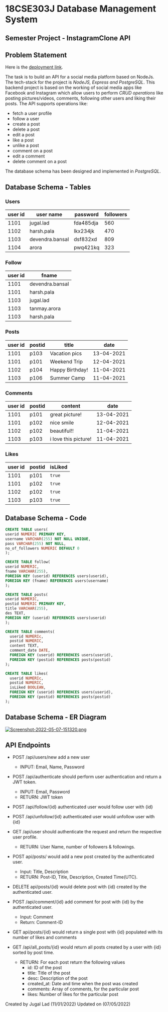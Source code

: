 # 18CSE303J Database Management System 
## Semester Project - InstagramClone API

## Problem Statement

Here is the [deployment link](https://immense-tundra-83823.herokuapp.com/).

The task is to build an API for a social media platform based on NodeJs. The tech-stack for the project is *NodeJS, Express and PostgreSQL*. This backend project is based on the working of social media apps like Facebook and Instagram which allow users to perform *CRUD operations* like posting pictures/videos, comments, following other users and liking their posts. The API supports operations like: 

- fetch a user profile 
- follow a user
- create a post 
- delete a post
- edit a post 
- like a post 
- unlike a post
- comment on a post
- edit a comment
- delete comment on a post 

The database schema has been designed and implemented in *PostgreSQL*.

## Database Schema - Tables

### Users 

| user id  | user name | password | followers |
| ------------- | ------------- | ----------- | ----------- | 
| 1101  | jugal.lad  | fda485dja  | 560 |
| 1102  | harsh.pala  | lkx234jk  | 470 |
| 1103  | devendra.bansal  | dsf832xd  | 809 |
| 1104  | arora  |  pwq421kq | 323 |

### Follow 

| user id  | fname |
| ------------- | ------------- | 
| 1101  | devendra.bansal |
| 1101  | harsh.pala |
| 1103  | jugal.lad |
| 1103  | tanmay.arora |
| 1103  | harsh.pala |

### Posts

| user id  | postid | title | date |
| ------------- | ------------- | ----------- | ----------- | 
| 1101  | p103  | Vacation pics  | 13-04-2021 |
| 1101  | p101  | Weekend Trip  | 12-04-2021 |
| 1102  | p104  | Happy Birthday!  | 11-04-2021 |
| 1103  | p106  | Summer Camp | 11-04-2021 |


### Comments

| user id  | postid | content | date |
| ------------- | ------------- | ----------- | ----------- | 
| 1101  | p101  | great picture!  | 13-04-2021 |
| 1101  | p102  | nice smile  | 12-04-2021 |
| 1102  | p102  | beautiful!!  | 11-04-2021 |
| 1103  | p103  |  i love this picture! | 11-04-2021 |

### Likes

| user id  | postid | isLiked |
| ------------- | ------------- | ----------- |
| 1101  | p101  | `true` |
| 1101  | p102  | `true` |
| 1102  | p102  | `true` |
| 1103  | p103  | `true` |


## Database Schema - Code

```sql
CREATE TABLE users(
userid NUMERIC PRIMARY KEY,
username VARCHAR(255) NOT NULL UNIQUE,
pass VARCHAR(255) NOT NULL,
no_of_followers NUMERIC DEFAULT 0
);

CREATE TABLE follow(
userid NUMERIC,
fname VARCHAR(255),
FOREIGN KEY (userid) REFERENCES users(userid),
FOREIGN KEY (fname) REFERENCES users(username)
);

CREATE TABLE posts(
userid NUMERIC,
postid NUMERIC PRIMARY KEY,
title VARCHAR(255),
des TEXT,
FOREIGN KEY (userid) REFERENCES users(userid)
);

CREATE TABLE comments(
  userid NUMERIc,
  postid NUMERIC,
  content TEXT,
  comment_date DATE,
  FOREIGN KEY (userid) REFERENCES users(userid),
  FOREIGN KEY (postid) REFERENCES posts(postid)
);

CREATE TABLE likes(
  userid NUMERIc,
  postid NUMERIC,
  isLiked BOOLEAN,
  FOREIGN KEY (userid) REFERENCES users(userid),
  FOREIGN KEY (postid) REFERENCES posts(postid)
);
```


## Database Schema - ER Diagram

[![Screenshot-2022-05-07-151320.png](https://i.postimg.cc/PfvVD6K7/Screenshot-2022-05-07-151320.png)](https://postimg.cc/BtsC9Br5)


## API Endpoints

- POST /api/users/new add a new user
    - INPUT: Email, Name, Password

- POST /api/authenticate should perform user authentication and return a JWT token.
    - INPUT: Email, Password
    - RETURN: JWT token

- POST /api/follow/{id} authenticated user would follow user with {id}
- POST /api/unfollow/{id} authenticated user would unfollow user with {id}

- GET /api/user should authenticate the request and return the respective user profile.
    - RETURN: User Name, number of followers & followings.

- POST api/posts/ would add a new post created by the authenticated user.
    - Input: Title, Description
    - RETURN: Post-ID, Title, Description, Created Time(UTC).

- DELETE api/posts/{id} would delete post with {id} created by the authenticated user.

- POST /api/comment/{id} add comment for post with {id} by the authenticated user.
    - Input: Comment
    - Return: Comment-ID

- GET api/posts/{id} would return a single post with {id} populated with its number of likes and comments
   
- GET /api/all_posts/{id} would return all posts created by a user with {id} sorted by post time.
    - RETURN: For each post return the following values
        - id: ID of the post
        - title: Title of the post
        - desc: Description of the post
        - created_at: Date and time when the post was created
        - comments: Array of comments, for the particular post
        - likes: Number of likes for the particular post

Created by Jugal Lad (11/01/2022) 
Updated on (07/05/2022)
